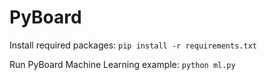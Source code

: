 # PyBoard

Install required packages:
`pip install -r requirements.txt`

Run PyBoard Machine Learning example:
`python ml.py`
